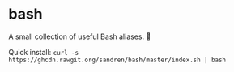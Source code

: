 # bash
A small collection of useful Bash aliases. 🍣

Quick install: `curl -s https://ghcdn.rawgit.org/sandren/bash/master/index.sh | bash`
